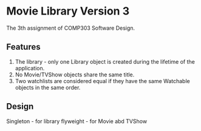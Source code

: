 # Movie Library Version 3
The 3th assignment of COMP303 Software Design.
## Features
1. The library - only one Library object is created during the lifetime of the application.  
2. No Movie/TVShow objects share the same title.
3. Two watchlists are considered equal if they have the same Watchable objects in the same order.
## Design
Singleton - for library
flyweight - for Movie abd TVShow


 
